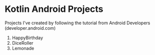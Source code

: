 # Kotlin Android Projects
Projects I've created by following the tutorial from Android Developers (developer.android.com)
1. HappyBirthday
2. DiceRoller
3. Lemonade
